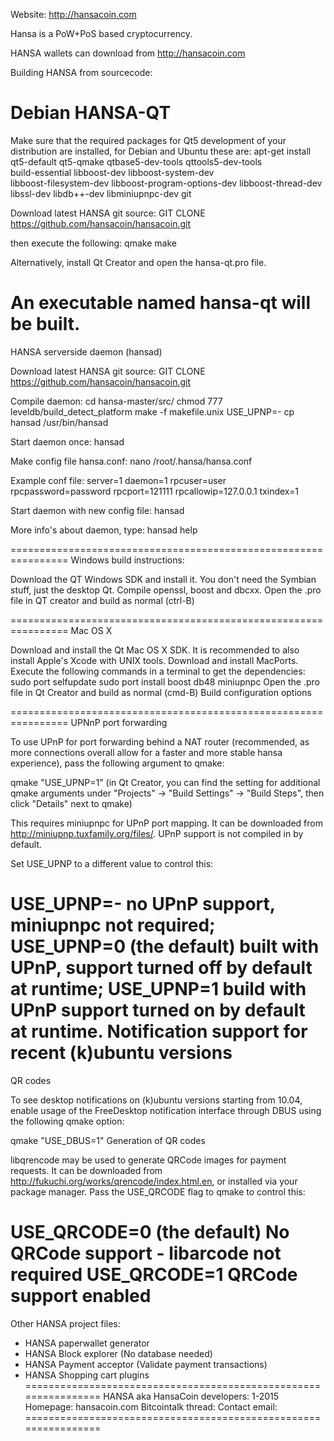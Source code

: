 Website: http://hansacoin.com

Hansa is a PoW+PoS based cryptocurrency.

HANSA wallets can download from http://hansacoin.com

Building HANSA from sourcecode:

Debian HANSA-QT
================================================================
Make sure that the required packages for Qt5 development of your distribution are installed, for Debian and Ubuntu these are:
apt-get install qt5-default qt5-qmake qtbase5-dev-tools qttools5-dev-tools \
    build-essential libboost-dev libboost-system-dev \
    libboost-filesystem-dev libboost-program-options-dev libboost-thread-dev \
    libssl-dev libdb++-dev libminiupnpc-dev git
	
Download latest HANSA git source: GIT CLONE https://github.com/hansacoin/hansacoin.git

then execute the following:
qmake
make

Alternatively, install Qt Creator and open the hansa-qt.pro file.

An executable named hansa-qt will be built.
================================================================
HANSA serverside daemon (hansad)

Download latest HANSA git source: GIT CLONE https://github.com/hansacoin/hansacoin.git

Compile daemon:
cd hansa-master/src/
chmod 777 leveldb/build_detect_platform
make -f makefile.unix USE_UPNP=-
cp hansad /usr/bin/hansad

Start daemon once: 
hansad

Make config file hansa.conf:
nano /root/.hansa/hansa.conf

Example conf file:
server=1
daemon=1
rpcuser=user 
rpcpassword=password
rpcport=121111
rpcallowip=127.0.0.1
txindex=1

Start daemon with new config file:
hansad

More info's about daemon, type:
hansad help

================================================================
Windows build instructions:

Download the QT Windows SDK and install it. You don't need the Symbian stuff, just the desktop Qt.
Compile openssl, boost and dbcxx.
Open the .pro file in QT creator and build as normal (ctrl-B)

================================================================
Mac OS X

Download and install the Qt Mac OS X SDK. It is recommended to also install Apple's Xcode with UNIX tools.
Download and install MacPorts.
Execute the following commands in a terminal to get the dependencies:
sudo port selfupdate
sudo port install boost db48 miniupnpc
Open the .pro file in Qt Creator and build as normal (cmd-B)
Build configuration options

================================================================
UPNnP port forwarding

To use UPnP for port forwarding behind a NAT router (recommended, as more connections overall allow for a faster and more stable hansa experience), pass the following argument to qmake:

qmake "USE_UPNP=1"
(in Qt Creator, you can find the setting for additional qmake arguments under "Projects" -> "Build Settings" -> "Build Steps", then click "Details" next to qmake)

This requires miniupnpc for UPnP port mapping. It can be downloaded from http://miniupnp.tuxfamily.org/files/. UPnP support is not compiled in by default.

Set USE_UPNP to a different value to control this:

USE_UPNP=-	no UPnP support, miniupnpc not required;
USE_UPNP=0	(the default) built with UPnP, support turned off by default at runtime;
USE_UPNP=1	build with UPnP support turned on by default at runtime.
Notification support for recent (k)ubuntu versions
================================================================
QR codes

To see desktop notifications on (k)ubuntu versions starting from 10.04, enable usage of the FreeDesktop notification interface through DBUS using the following qmake option:

qmake "USE_DBUS=1"
Generation of QR codes

libqrencode may be used to generate QRCode images for payment requests. It can be downloaded from http://fukuchi.org/works/qrencode/index.html.en, or installed via your package manager. Pass the USE_QRCODE flag to qmake to control this:

USE_QRCODE=0	(the default) No QRCode support - libarcode not required
USE_QRCODE=1	QRCode support enabled
================================================================

Other HANSA project files:
- HANSA paperwallet generator
- HANSA Block explorer (No database needed)
- HANSA Payment acceptor (Validate payment transactions)
- HANSA Shopping cart plugins
================================================================
HANSA aka HansaCoin developers: 1-2015
Homepage: hansacoin.com
Bitcointalk thread: 
Contact email: 
================================================================